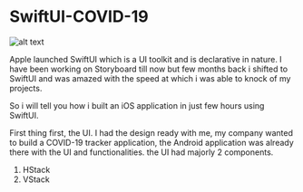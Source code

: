 # SwiftUI-COVID-19
![alt text](https://i1.wp.com/www.meshcookie.com/wp-content/uploads/2020/04/Dashboard-e1586853372567.png)


Apple launched SwiftUI which is a UI toolkit and is declarative in nature. I have been working on Storyboard till now but few months back i shifted to SwiftUI and was amazed with the speed at which i was able to knock of my projects.

So i will tell you how i built an iOS application in just few hours using SwiftUI.

First thing first, the UI. I had the design ready with me, my company wanted to build a COVID-19 tracker application, the Android application was already there with the UI and functionalities. the UI had majorly 2 components.
1) HStack
2) VStack

